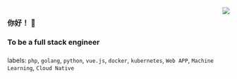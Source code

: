 <img align="right" src="https://github-readme-stats.vercel.app/api?username=hide-in-code&show_icons=true&icon_color=CE1D2D&text_color=718096&bg_color=ffffff" />

### 你好！ 👋
### To be a full stack engineer
###
labels: `php`, `golang`, `python`, `vue.js`, `docker`, `kubernetes`, `Web APP`, `Machine Learning`, `Cloud Native`

